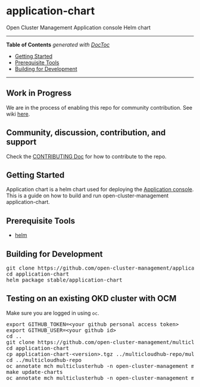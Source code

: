 # application-chart
Open Cluster Management Application console Helm chart

------ 


<!-- START doctoc generated TOC please keep comment here to allow auto update -->
<!-- DON'T EDIT THIS SECTION, INSTEAD RE-RUN doctoc TO UPDATE -->
**Table of Contents**  *generated with [DocToc](https://github.com/thlorenz/doctoc)*

- [Getting Started](#getting-started)
- [Prerequisite Tools](#prerequisite-tools)
- [Building for Development](#building-for-development)

<!-- END doctoc generated TOC please keep comment here to allow auto update -->

------

## Work in Progress
 We are in the process of enabling this repo for community contribution. See wiki [here](https://open-cluster-management.io/concepts/architecture/).

## Community, discussion, contribution, and support

Check the [CONTRIBUTING Doc](CONTRIBUTING.md) for how to contribute to the repo.

## Getting Started
Application chart is a helm chart used for deploying the [Application console](https://github.com/open-cluster-management/application-ui). This is a guide on how to build and run open-cluster-management application-chart.

## Prerequisite Tools

- [helm](https://helm.sh/docs/intro/install/)

## Building for Development
<pre>
git clone https://github.com/open-cluster-management/application-chart.git
cd application-chart
helm package stable/application-chart
</pre>

## Testing on an existing OKD cluster with OCM

Make sure you are logged in using `oc`.

<pre>
export GITHUB_TOKEN=&lt;your github personal access token&gt;
export GITHUB_USER=&lt;your github id&gt;
cd ..
git clone https://github.com/open-cluster-management/multicloudhub-repo.git
cd application-chart
cp application-chart-&lt;version&gt;.tgz ../multicloudhub-repo/multiclusterhub/charts
cd ../multicloudhub-repo
oc annotate mch multiclusterhub -n open-cluster-management mch-pause=true
make update-charts
oc annotate mch multiclusterhub -n open-cluster-management mch-pause=false --overwrite
</pre>
